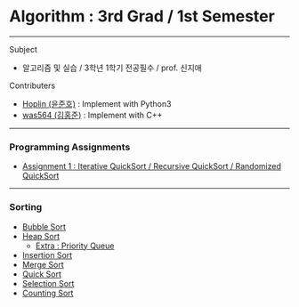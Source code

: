 # Algorithm : 3rd Grad / 1st Semester
***
Subject
  - 알고리즘 및 실습 / 3학년 1학기 전공필수 / prof. 신지애


Contributers
  - [Hoplin (윤준호)](https://github.com/J-hoplin1) : Implement with Python3
  - [was564 (김홍준)](https://github.com/was564) : Implement with C++
***
### Programming Assignments
  - [Assignment 1 : Iterative QuickSort / Recursive QuickSort / Randomized QuickSort](https://github.com/J-hoplin1/Algorithm_Class/tree/main/Programming%20Assignment/Assignment%201)
***
### Sorting

  - [Bubble Sort](https://github.com/J-hoplin1/Algorithm_Class/tree/main/Sorting/bubble_sort)
  - [Heap Sort](https://github.com/J-hoplin1/Algorithm_Class/tree/main/Sorting/heap_sort)
    - [Extra : Priority Queue](https://github.com/J-hoplin1/Algorithm_Class/blob/main/Sorting/heap_sort/priority_queue.py) 
  - [Insertion Sort](https://github.com/J-hoplin1/Algorithm_Class/tree/main/Sorting/insertion_sort)
  - [Merge Sort](https://github.com/J-hoplin1/Algorithm_Class/tree/main/Sorting/merge_sort)
  - [Quick Sort](https://github.com/J-hoplin1/Algorithm_Class/tree/main/Sorting/quick_sort)
  - [Selection Sort](https://github.com/J-hoplin1/Algorithm_Class/tree/main/Sorting/selection_sort)
  - [Counting Sort](https://github.com/J-hoplin1/Algorithm_Class/blob/main/Sorting/counting_sort)

